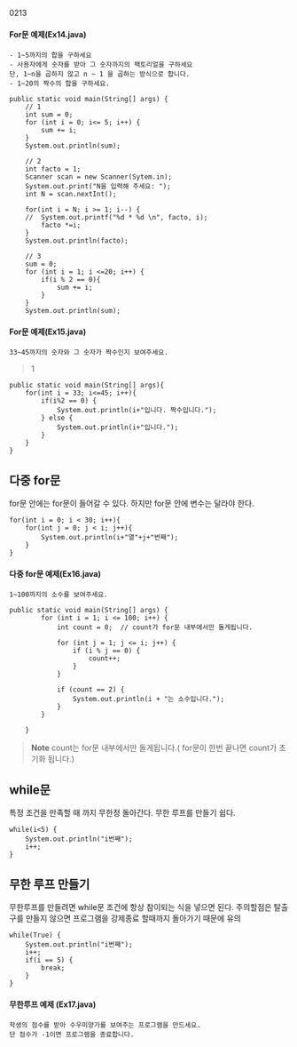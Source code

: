 0213
#### For문 예제(Ex14.java)
```
- 1~5까지의 합을 구하세요
- 사용자에게 숫자를 받아 그 숫자까지의 팩토리얼을 구하세요
단, 1~n을 곱하지 않고 n ~ 1 을 곱하는 방식으로 합니다.
- 1~20의 짝수의 합을 구하세요.
```
```
public static void main(String[] args) {
	// 1
	int sum = 0;
	for (int i = 0; i<= 5; i++) {
		sum += i;
	}
	System.out.println(sum);

	// 2
	int facto = 1;
	Scanner scan = new Scanner(Sytem.in);
	System.out.print("N을 입력해 주세요: ");
	int N = scan.nextInt();

	for(int i = N; i >= 1; i--) {
	//  System.out.printf("%d * %d \n", facto, i);
		facto *=i;
	}
	System.out.println(facto);

	// 3
	sum = 0;
	for (int i = 1; i <=20; i++) {
		if(i % 2 == 0){
			sum += i;
		}
	}
	System.out.println(sum);
```

#### For문 예제(Ex15.java)
```
33~45까지의 숫자와 그 숫자가 짝수인지 보여주세요.
```
>1
```
public static void main(String[] args){
	for(int i = 33; i<=45; i++){
		if(i%2 == 0) {
			System.out.println(i+"입니다. 짝수입니다.");
		} else {
			System.out.println(i+"입니다.");
		}
	}
}
```

## 다중 for문
for문 안에는 for문이 들어갈 수 있다.
하지만 for문 안에 변수는 달라야 한다.
```
for(int i = 0; i < 30; i++){
	for(int j = 0; j < i; j++){
		System.out.println(i+"열"+j+"번째");
	}
}
```

#### 다중 for문 예제(Ex16.java)

```
1~100까지의 소수를 보여주세요.
```
```
public static void main(String[] args) {
		for (int i = 1; i <= 100; i++) {
			int count = 0;	// count가 for문 내부에서만 돌게됩니다.

			for (int j = 1; j <= i; j++) {
				if (i % j == 0) {
					count++;
				}
			}

			if (count == 2) {
				System.out.println(i + "는 소수입니다.");
			}
		}

	}
```

> **Note** count는 for문 내부에서만 돌게됩니다.( for문이 한번 끝나면 count가 초기화 됩니다.)

## while문

특정 조건을 만족할 때 까지 무한정 돌아간다.
무한 루프를 만들기 쉽다.

```
while(i<5) {
	System.out.println("i번째");
	i++;
}
```

## 무한 루프 만들기

무한루프를 만들려면 while문 조건에 항상 참이되는 식을 넣으면 된다.
주의할점은 탈출구를 만들지 않으면 프로그램을 강제종료 할때까지 돌아가기 때문에  유의

```
while(True) {
	System.out.println("i번째");
	i++;
	if(i == 5) {
		break;
	}
}
```

#### 무한루프 예제 (Ex17.java)
```
학생의 점수를 받아 수우미양가를 보여주는 프로그램을 만드세요.
단 점수가 -1이면 프로그램을 종료합니다.
```
```
```

<!--stackedit_data:
eyJoaXN0b3J5IjpbMTAzOTI1MDI3OSwtNTcwMDQwNTIsLTgzNT
UyNjAwOCwtMTM2Mjk1OTM2NywxMjI4NzY0MzgyLDYzNTg4Mjcy
MSwtMTU0OTc2NDc5MywtMjA4ODc0NjYxMl19
-->